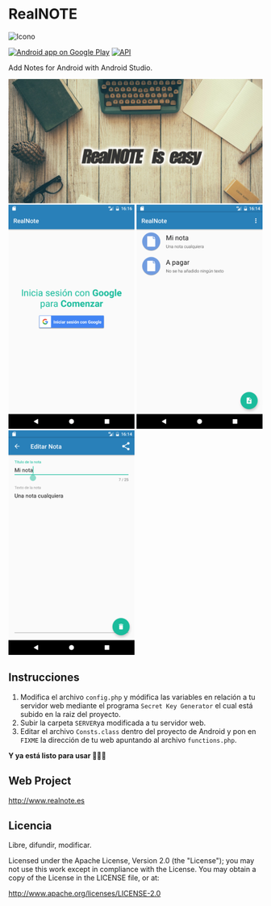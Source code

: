 # RealNOTE
 ![Icono](App/app/src/main/res/drawable-xxhdpi/ic_launcher.png)

[![Android app on Google Play](https://developer.android.com/images/brand/en_app_rgb_wo_60.png)](https://play.google.com/store/apps/details?id=realnote.designconcept.cloud)  [![API](https://img.shields.io/badge/API-15%2B-brightgreen.svg?style=flat)](https://android-arsenal.com/api?level=15)

  Add Notes for Android with Android Studio.

<center><img alt="screenshot" src="screenshot4.png?raw=true" width="750" /></center>

 <img alt="screenshot" src="screenshot.png?raw=true" width="250px" />
 <img alt="screenshot" src="screenshot2.png?raw=true" width="250px" />
 <img alt="screenshot" src="screenshot3.png?raw=true" width="250px" />

## Instrucciones

1. Modifica el archivo `config.php` y módifica las variables en relación a tu servidor web mediante el programa `Secret Key Generator` el cual está subido en la raiz del proyecto.
2. Subir la carpeta `SERVER`ya modificada a tu servidor web.
3. Editar el archivo `Consts.class` dentro del proyecto de Android y pon en `FIXME` la dirección de tu web apuntando al archivo `functions.php`.

**Y ya está listo para usar :tada::tada::tada:**


## Web Project

http://www.realnote.es


## Licencia

Libre, difundir, modificar.

Licensed under the Apache License, Version 2.0 (the "License"); you may not use this work except in compliance with the License. You may obtain a copy of the License in the LICENSE file, or at:

http://www.apache.org/licenses/LICENSE-2.0
